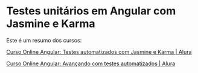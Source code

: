 # Testes unitários em Angular com Jasmine e Karma

Este é um resumo dos cursos: 

[Curso Online Angular: Testes automatizados com Jasmine e Karma | Alura](https://cursos.alura.com.br/course/angular-testes-automatizados-jasmin-karma)

[Curso Online Angular: Avançando com testes automatizados | Alura](https://cursos.alura.com.br/course/angular-avancando-testes-automatizados)
